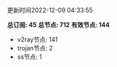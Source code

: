更新时间2022-12-09 04:33:55

**总订阅: 45**
**总节点: 712**
**有效节点: 144**
- v2ray节点: 141
- trojan节点: 2
- ss节点: 1
